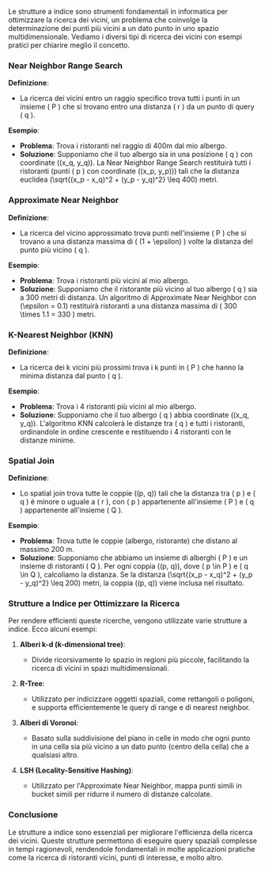 Le strutture a indice sono strumenti fondamentali in informatica per ottimizzare la ricerca dei vicini, un problema che coinvolge la determinazione dei punti più vicini a un dato punto in uno spazio multidimensionale. Vediamo i diversi tipi di ricerca dei vicini con esempi pratici per chiarire meglio il concetto.

### Near Neighbor Range Search

**Definizione**:
- La ricerca dei vicini entro un raggio specifico trova tutti i punti in un insieme \( P \) che si trovano entro una distanza \( r \) da un punto di query \( q \).

**Esempio**:
- **Problema**: Trova i ristoranti nel raggio di 400m dal mio albergo.
- **Soluzione**: Supponiamo che il tuo albergo sia in una posizione \( q \) con coordinate \((x_q, y_q)\). La Near Neighbor Range Search restituirà tutti i ristoranti (punti \( p \) con coordinate \((x_p, y_p)\)) tali che la distanza euclidea \(\sqrt{(x_p - x_q)^2 + (y_p - y_q)^2} \leq 400\) metri.

### Approximate Near Neighbor

**Definizione**:
- La ricerca del vicino approssimato trova punti nell'insieme \( P \) che si trovano a una distanza massima di \( (1 + \epsilon) \) volte la distanza del punto più vicino \( q \).

**Esempio**:
- **Problema**: Trova i ristoranti più vicini al mio albergo.
- **Soluzione**: Supponiamo che il ristorante più vicino al tuo albergo \( q \) sia a 300 metri di distanza. Un algoritmo di Approximate Near Neighbor con \(\epsilon = 0.1\) restituirà ristoranti a una distanza massima di \( 300 \times 1.1 = 330 \) metri.

### K-Nearest Neighbor (KNN)

**Definizione**:
- La ricerca dei k vicini più prossimi trova i k punti in \( P \) che hanno la minima distanza dal punto \( q \).

**Esempio**:
- **Problema**: Trova i 4 ristoranti più vicini al mio albergo.
- **Soluzione**: Supponiamo che il tuo albergo \( q \) abbia coordinate \((x_q, y_q)\). L'algoritmo KNN calcolerà le distanze tra \( q \) e tutti i ristoranti, ordinandole in ordine crescente e restituendo i 4 ristoranti con le distanze minime.

### Spatial Join

**Definizione**:
- Lo spatial join trova tutte le coppie \((p, q)\) tali che la distanza tra \( p \) e \( q \) è minore o uguale a \( r \), con \( p \) appartenente all'insieme \( P \) e \( q \) appartenente all'insieme \( Q \).

**Esempio**:
- **Problema**: Trova tutte le coppie (albergo, ristorante) che distano al massimo 200 m.
- **Soluzione**: Supponiamo che abbiamo un insieme di alberghi \( P \) e un insieme di ristoranti \( Q \). Per ogni coppia \((p, q)\), dove \( p \in P \) e \( q \in Q \), calcoliamo la distanza. Se la distanza \(\sqrt{(x_p - x_q)^2 + (y_p - y_q)^2} \leq 200\) metri, la coppia \((p, q)\) viene inclusa nel risultato.

### Strutture a Indice per Ottimizzare la Ricerca

Per rendere efficienti queste ricerche, vengono utilizzate varie strutture a indice. Ecco alcuni esempi:

1. **Alberi k-d (k-dimensional tree)**:
   - Divide ricorsivamente lo spazio in regioni più piccole, facilitando la ricerca di vicini in spazi multidimensionali.

2. **R-Tree**:
   - Utilizzato per indicizzare oggetti spaziali, come rettangoli o poligoni, e supporta efficientemente le query di range e di nearest neighbor.

3. **Alberi di Voronoi**:
   - Basato sulla suddivisione del piano in celle in modo che ogni punto in una cella sia più vicino a un dato punto (centro della cella) che a qualsiasi altro.

4. **LSH (Locality-Sensitive Hashing)**:
   - Utilizzato per l'Approximate Near Neighbor, mappa punti simili in bucket simili per ridurre il numero di distanze calcolate.

### Conclusione

Le strutture a indice sono essenziali per migliorare l'efficienza della ricerca dei vicini. Queste strutture permettono di eseguire query spaziali complesse in tempi ragionevoli, rendendole fondamentali in molte applicazioni pratiche come la ricerca di ristoranti vicini, punti di interesse, e molto altro.
